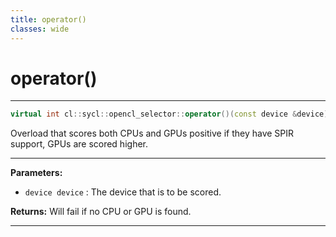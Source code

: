 ```yaml
---
title: operator()
classes: wide
---
```

# operator()

---

```cpp
virtual int cl::sycl::opencl_selector::operator()(const device &device) const
```


Overload that scores both CPUs and GPUs positive if they have SPIR support, GPUs are scored higher. 


---
**Parameters:**

 - `device device`
: The device that is to be scored. 

**Returns:** Will fail if no CPU or GPU is found. 

---
